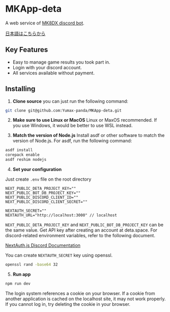 # MKApp-deta

A web service of [MK8DX discord bot](https://discord.com/oauth2/authorize?client_id=1038322985146273853&permissions=854027660408&scope=bot%20applications.commands).

[日本語はこちらから](/README_ja.md)

## Key Features

- Easy to manage game results you took part in.
- Login with your discord account.
- All services available without payment.

## Installing

1. **Clone source**
   you can just run the following command:

```bash
git clone git@github.com:Yumax-panda/MKApp-deta.git
```

2. **Make sure to use Linux or MacOS**
   Linux or MaxOS recommended. If you use Windows, it would be better to use WSL instead.

3. **Match the version of Node.js**
   Install asdf or other software to match the version of Node.js. For asdf, run the following command:

```bash
asdf install
corepack enable
asdf reshim nodejs
```

4. **Set your configuration**

Just create `.env` file on the root directory

```env
NEXT_PUBLIC_DETA_PROJECT_KEY=""
NEXT_PUBLIC_BOT_DB_PROJECT_KEY=""
NEXT_PUBLIC_DISCORD_CLIENT_ID=""
NEXT_PUBLIC_DISCORD_CLIENT_SECRET=""

NEXTAUTH_SECRET=""
NEXTAUTH_URL="http://localhost:3000" // localhost
```

`NEXT_PUBLIC_DETA_PROJECT_KEY` and `NEXT_PUBLIC_BOT_DB_PROJECT_KEY` can be the same value. Get API key after creating an account at deta.space. For discord-related environment variables, refer to the following document.

[NextAuth.js Discord Documentation](https://next-auth.js.org/providers/discord)

You can create `NEXTAUTH_SECRET` key using openssl.

```bash
openssl rand -base64 32
```

5. **Run app**

```bash
npm run dev
```

The login system references a cookie on your browser. If a cookie from another application is cached on the localhost site, it may not work properly. If you cannot log in, try deleting the cookie in your browser.
